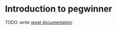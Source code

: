 # Introduction to pegwinner

TODO: write [great documentation](http://jacobian.org/writing/what-to-write/)
